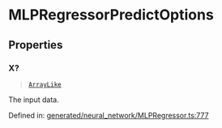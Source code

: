 # MLPRegressorPredictOptions

## Properties

### X?

> [`ArrayLike`](../types/ArrayLike.md)

The input data.

Defined in:  [generated/neural\_network/MLPRegressor.ts:777](https://github.com/transitive-bullshit/scikit-learn-ts/blob/b59c1ff/packages/sklearn/src/generated/neural_network/MLPRegressor.ts#L777)
